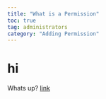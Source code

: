 ```yaml
---
title: "What is a Permission"
toc: true
tag: administrators
category: "Adding Permission"
---
```

# hi

Whats up?
[link](http://www.hppgle.com)

